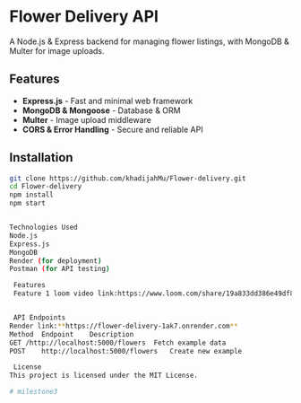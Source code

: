 #  Flower Delivery API  
A Node.js & Express backend for managing flower listings, with MongoDB & Multer for image uploads.

##  Features  
-  **Express.js** - Fast and minimal web framework  
-  **MongoDB & Mongoose** - Database & ORM  
-  **Multer** - Image upload middleware  
-  **CORS & Error Handling** - Secure and reliable API  

##  Installation  
```bash
git clone https://github.com/khadijahMu/Flower-delivery.git
cd Flower-delivery
npm install
npm start


Technologies Used
Node.js
Express.js
MongoDB
Render (for deployment)
Postman (for API testing)

 Features
 Feature 1 loom video link:https://www.loom.com/share/19a833dd386e49df8e3621b86539b983?sid=534510e5-40b4-42a9-b81c-9057f53e751a


 API Endpoints
Render link:**https://flower-delivery-1ak7.onrender.com**
Method	Endpoint	Description
GET	/http://localhost:5000/flowers	Fetch example data
POST	http://localhost:5000/flowers	Create new example

 License
This project is licensed under the MIT License.

#   m i l e s t o n e 3  
 